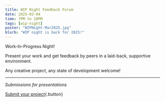 ```yaml
---
title: WIP Night Feedback Forum
date: 2025-03-04
time: 7PM to 10PM
tags: [wip-night]
poster: "WIPNight-Mar2025.jpg"
blurb: "WIP night is back for 2025!"
---
```


Work-In-Progress Night!

Present your work and get feedback by peers in a laid-back, supportive environment.

Any creative project, any state of development welcome!

<hr>

*Submissions for presentations*

[Submit your project](https://forms.gle/2qV4Zu9DrGhRCHy49){.button}